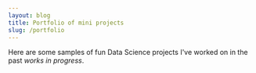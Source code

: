```yaml
---
layout: blog
title: Portfolio of mini projects
slug: /portfolio
---
```


Here are some samples of fun Data Science projects I've worked on in the past *works in progress*.
<br />
